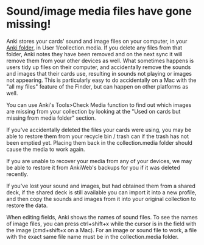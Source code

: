 # Sound/image media files have gone missing!

Anki stores your cards' sound and image files on your computer, in your [Anki folder](https://docs.ankiweb.net/files.html#file-locations), in User 1/collection.media. If you delete any files from that folder, Anki notes they have been removed and on the next sync it will remove them from your other devices as well. What sometimes happens is users tidy up files on their computer, and accidentally remove the sounds and images that their cards use, resulting in sounds not playing or images not appearing. This is particularly easy to do accidentally on a Mac with the "all my files" feature of the Finder, but can happen on other platforms as well.

You can use Anki's Tools>Check Media function to find out which images are missing from your collection by looking at the "Used on cards but missing from media folder" section.

If you've accidentally deleted the files your cards were using, you may be able to restore them from your recycle bin / trash can if the trash has not been emptied yet. Placing them back in the collection.media folder should cause the media to work again.

If you are unable to recover your media from any of your devices, we may be able to restore it from AnkiWeb's backups for you if it was deleted recently.

If you've lost your sound and images, but had obtained them from a shared deck, if the shared deck is still available you can import it into a new profile, and then copy the sounds and images from it into your original collection to restore the data.

When editing fields, Anki shows the names of sound files. To see the names of image files, you can press ctrl+shift+x while the cursor is in the field with the image (cmd+shift+x on a Mac). For an image or sound file to work, a file with the exact same file name must be in the collection.media folder.
